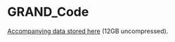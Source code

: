 # GRAND_Code

[Accompanying data stored here](https://zenodo.org/records/10025322) (12GB uncompressed).
